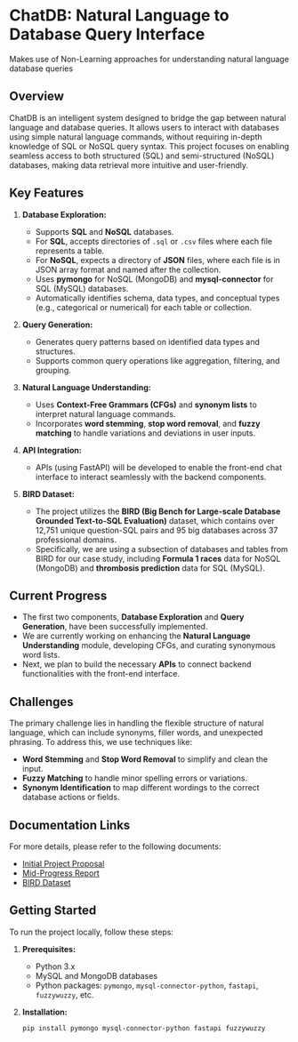 # ChatDB: Natural Language to Database Query Interface
Makes use of Non-Learning approaches for understanding natural language database queries

## Overview
ChatDB is an intelligent system designed to bridge the gap between natural language and database queries. It allows users to interact with databases using simple natural language commands, without requiring in-depth knowledge of SQL or NoSQL query syntax. This project focuses on enabling seamless access to both structured (SQL) and semi-structured (NoSQL) databases, making data retrieval more intuitive and user-friendly.

## Key Features
1. **Database Exploration:**
   - Supports **SQL** and **NoSQL** databases.
   - For **SQL**, accepts directories of `.sql` or `.csv` files where each file represents a table.
   - For **NoSQL**, expects a directory of **JSON** files, where each file is in JSON array format and named after the collection.
   - Uses **pymongo** for NoSQL (MongoDB) and **mysql-connector** for SQL (MySQL) databases.
   - Automatically identifies schema, data types, and conceptual types (e.g., categorical or numerical) for each table or collection.

2. **Query Generation:**
   - Generates query patterns based on identified data types and structures.
   - Supports common query operations like aggregation, filtering, and grouping.

3. **Natural Language Understanding:**
   - Uses **Context-Free Grammars (CFGs)** and **synonym lists** to interpret natural language commands.
   - Incorporates **word stemming**, **stop word removal**, and **fuzzy matching** to handle variations and deviations in user inputs.

4. **API Integration:**
   - APIs (using FastAPI) will be developed to enable the front-end chat interface to interact seamlessly with the backend components.

5. **BIRD Dataset:**
   - The project utilizes the **BIRD (Big Bench for Large-scale Database Grounded Text-to-SQL Evaluation)** dataset, which contains over 12,751 unique question-SQL pairs and 95 big databases across 37 professional domains.
   - Specifically, we are using a subsection of databases and tables from BIRD for our case study, including **Formula 1 races** data for NoSQL (MongoDB) and **thrombosis prediction** data for SQL (MySQL).

## Current Progress
- The first two components, **Database Exploration** and **Query Generation**, have been successfully implemented.
- We are currently working on enhancing the **Natural Language Understanding** module, developing CFGs, and curating synonymous word lists.
- Next, we plan to build the necessary **APIs** to connect backend functionalities with the front-end interface.

## Challenges
The primary challenge lies in handling the flexible structure of natural language, which can include synonyms, filler words, and unexpected phrasing. To address this, we use techniques like:
- **Word Stemming** and **Stop Word Removal** to simplify and clean the input.
- **Fuzzy Matching** to handle minor spelling errors or variations.
- **Synonym Identification** to map different wordings to the correct database actions or fields.

## Documentation Links
For more details, please refer to the following documents:
- [Initial Project Proposal](https://docs.google.com/document/d/1LIhxhNNjjJuYYTX6u0cONyoX1thEeESxuwI5pzT27No/edit?usp=sharing)
- [Mid-Progress Report](https://docs.google.com/document/d/1Yg6HRxdifWvS_QJRwJ7FEadRKbyaoDQ3uxtJpHb8Yg8/edit?usp=sharing)
- [BIRD Dataset](https://drive.google.com/file/d/1OwISGcBySjV1Hvhf3D8PWpt4r0-eRGVF/view?usp=sharing)

## Getting Started
To run the project locally, follow these steps:
1. **Prerequisites:**
   - Python 3.x
   - MySQL and MongoDB databases
   - Python packages: `pymongo`, `mysql-connector-python`, `fastapi`, `fuzzywuzzy`, etc.

2. **Installation:**
   ```bash
   pip install pymongo mysql-connector-python fastapi fuzzywuzzy
